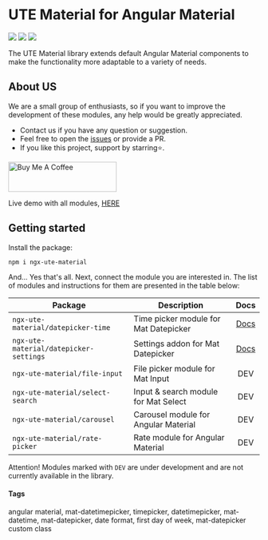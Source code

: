 # UTE Material for Angular Material

[![](https://img.shields.io/badge/npm_package-1.1.0-red)](https://www.npmjs.com/package/ngx-ute-material) [![](https://img.shields.io/badge/license-MIT-blue)](https://github.com/under-tree-e/ute-material.ngx/blob/master/LICENSE) [![](https://img.shields.io/badge/angular_material-v16--v17-default)](https://www.npmjs.com/package/@angular/material)

The UTE Material library extends default Angular Material components to make the functionality more adaptable to a variety of needs.

## About US

We are a small group of enthusiasts, so if you want to improve the development of these modules, any help would be greatly appreciated.

-   Contact us if you have any question or suggestion.
-   Feel free to open the [issues](https://github.com/under-tree-e/ute-material.ngx/issues) or provide a PR.
-   If you like this project, support by starring⭐.

<a href="https://www.buymeacoffee.com/under.tree.e" target="_blank"><img src="https://cdn.buymeacoffee.com/buttons/v2/default-yellow.png" alt="Buy Me A Coffee" style="height: 60px !important;width: 217px !important;" ></a>

Live demo with all modules, [HERE](https://under-tree-e.github.io/ute-material.ngx)

## Getting started

Install the package:

```shell
npm i ngx-ute-material
```

And... Yes that's all. Next, connect the module you are interested in. The list of modules and instructions for them are presented in the table below:

| Package                                | Description                           |                                          Docs                                          |
| -------------------------------------- | ------------------------------------- | :------------------------------------------------------------------------------------: |
| `ngx-ute-material/datepicker-time`     | Time picker module for Mat Datepicker |   [Docs](https://under-tree-e.github.io/ute-material.ngx/components/datepicker-time)   |
| `ngx-ute-material/datepicker-settings` | Settings addon for Mat Datepicker     | [Docs](https://under-tree-e.github.io/ute-material.ngx/components/datepicker-settings) |
| `ngx-ute-material/file-input`          | File picker module for Mat Input      |                                          DEV                                           |
| `ngx-ute-material/select-search`       | Input & search module for Mat Select  |                                          DEV                                           |
| `ngx-ute-material/carousel`            | Carousel module for Angular Material  |                                          DEV                                           |
| `ngx-ute-material/rate-picker`         | Rate module for Angular Material      |                                          DEV                                           |

Attention!
Modules marked with `DEV` are under development and are not currently available in the library.

#### Tags

angular material, mat-datetimepicker, timepicker, datetimepicker, mat-datetime, mat-datepicker, date format, first day of week, mat-datepicker custom class

